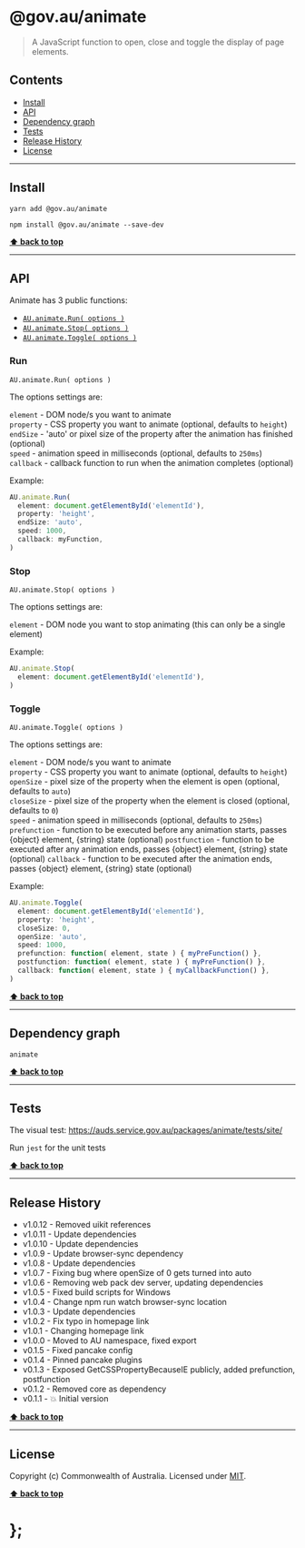 @gov.au/animate
============

> A JavaScript function to open, close and toggle the display of page elements.


## Contents

* [Install](#install)
* [API](#api)
* [Dependency graph](#dependency-graph)
* [Tests](#tests)
* [Release History](#release-history)
* [License](#license)


----------------------------------------------------------------------------------------------------------------------------------------------------------------


## Install


```shell
yarn add @gov.au/animate
```

```shell
npm install @gov.au/animate --save-dev
```


**[⬆ back to top](#contents)**


----------------------------------------------------------------------------------------------------------------------------------------------------------------


## API


Animate has 3 public functions:

- [`AU.animate.Run( options )`](#run)
- [`AU.animate.Stop( options )`](#stop)
- [`AU.animate.Toggle( options )`](#toggle)


### Run

`AU.animate.Run( options )`

The options settings are:

`element` - DOM node/s you want to animate  
`property` - CSS property you want to animate (optional, defaults to `height`)  
`endSize` - 'auto' or pixel size of the property after the animation has finished (optional)  
`speed` - animation speed in milliseconds (optional, defaults to `250ms`)  
`callback` - callback function to run when the animation completes (optional)

Example:

```js
AU.animate.Run(
  element: document.getElementById('elementId'),
  property: 'height',
  endSize: 'auto',
  speed: 1000,
  callback: myFunction,
)
```


### Stop

`AU.animate.Stop( options )`

The options settings are:

`element` - DOM node you want to stop animating (this can only be a single element)

Example:

```js
AU.animate.Stop(
  element: document.getElementById('elementId'),
)
```


### Toggle

`AU.animate.Toggle( options )`

The options settings are:

`element` - DOM node/s you want to animate  
`property` - CSS property you want to animate (optional, defaults to `height`)  
`openSize` - pixel size of the property when the element is open (optional, defaults to `auto`)  
`closeSize` - pixel size of the property when the element is closed (optional, defaults to `0`)  
`speed` - animation speed in milliseconds (optional, defaults to `250ms`)  
`prefunction` - function to be executed before any animation starts, passes {object} element, {string} state (optional)
`postfunction` - function to be executed after any animation ends, passes {object} element, {string} state (optional)
`callback` - function to be executed after the animation ends, passes {object} element, {string} state (optional)

Example:

```js
AU.animate.Toggle(
  element: document.getElementById('elementId'),
  property: 'height',
  closeSize: 0,
  openSize: 'auto',
  speed: 1000,
  prefunction: function( element, state ) { myPreFunction() },
  postfunction: function( element, state ) { myPreFunction() },
  callback: function( element, state ) { myCallbackFunction() },
)
```


**[⬆ back to top](#contents)**


----------------------------------------------------------------------------------------------------------------------------------------------------------------



## Dependency graph

```shell
animate
```


**[⬆ back to top](#contents)**


----------------------------------------------------------------------------------------------------------------------------------------------------------------


## Tests

The visual test: https://auds.service.gov.au/packages/animate/tests/site/

Run `jest` for the unit tests


**[⬆ back to top](#contents)**


----------------------------------------------------------------------------------------------------------------------------------------------------------------


## Release History

* v1.0.12 - Removed uikit references
* v1.0.11 - Update dependencies
* v1.0.10 - Update dependencies
* v1.0.9  - Update browser-sync dependency
* v1.0.8  - Update dependencies
* v1.0.7  - Fixing bug where openSize of 0 gets turned into auto
* v1.0.6  - Removing web pack dev server, updating dependencies
* v1.0.5  - Fixed build scripts for Windows
* v1.0.4  - Change npm run watch browser-sync location
* v1.0.3  - Update dependencies
* v1.0.2  - Fix typo in homepage link
* v1.0.1  - Changing homepage link
* v1.0.0  - Moved to AU namespace, fixed export
* v0.1.5  - Fixed pancake config
* v0.1.4  - Pinned pancake plugins
* v0.1.3  - Exposed GetCSSPropertyBecauseIE publicly, added prefunction, postfunction
* v0.1.2  - Removed core as dependency
* v0.1.1  - 💥 Initial version


**[⬆ back to top](#contents)**


----------------------------------------------------------------------------------------------------------------------------------------------------------------


## License

Copyright (c) Commonwealth of Australia.
Licensed under [MIT](https://raw.githubusercontent.com/govau/design-system-components/packages/core/master/LICENSE).


**[⬆ back to top](#contents)**

# };
